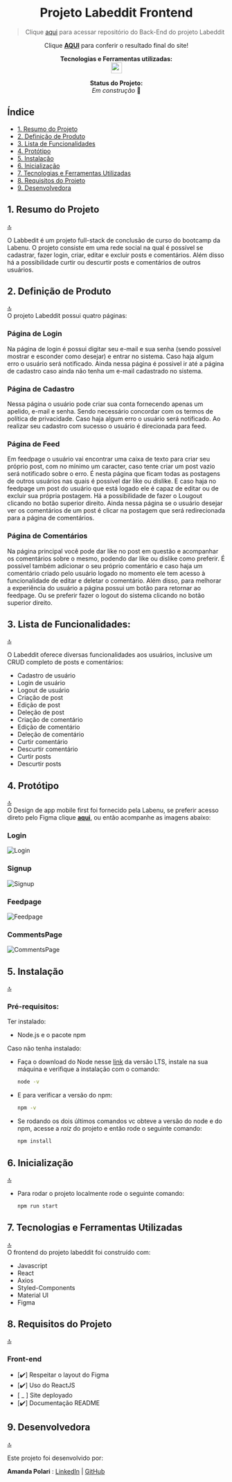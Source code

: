 <h1 align="center">Projeto Labeddit Frontend</h1>
<div align="center">

> Clique [aqui](https://github.com/amandapolari/labeddit-backend) para acessar repositório do Back-End do projeto Labeddit

<!-- ![funcionamento-site-gif](./pokedex/src/assets/images/site.gif) -->

Clique [**AQUI**](https://labeddit-frontend.onrender.com) para conferir o resultado final do site!

</div>

<p align="center">
<span><strong>Tecnologias e Ferramentas utilizadas:</strong></span>
<br>
  <a href="https://skillicons.dev">
    <img src="https://skillicons.dev/icons?i=js,react,github,git,figma,mui,styledcomponents" style="height: 25px;"/>
  </a>
</p>

<p align="center"><strong>Status do Projeto:<br></strong> <i>Em construção</i> 🚧</p>

<!-- <i>Concluído</i> ✔ -->

## Índice

-   [1. Resumo do Projeto](#1-resumo-do-projeto)
-   [2. Definição de Produto](#2-definição-de-produto)
-   [3. Lista de Funcionalidades](#3-lista-de-funcionalidades)
-   [4. Protótipo](#4-protótipo)
-   [5. Instalação](#5-instalação)
-   [6. Inicialização](#6-inicialização)
-   [7. Tecnologias e Ferramentas Utilizadas](#7-tecnologias-e-ferramentas-utilizadas)
-   [8. Requisitos do Projeto](#8-requisitos-do-projeto)
-   [9. Desenvolvedora](#9-desenvolvedora)

## 1. Resumo do Projeto

[🔝](#índice)<br>

O Labbedit é um projeto full-stack de conclusão de curso do bootcamp da Labenu. O projeto consiste em uma rede social na qual é possível se cadastrar, fazer login, criar, editar e excluir posts e comentários. Além disso há a possibilidade curtir ou descurtir posts e comentários de outros usuários.

## 2. Definição de Produto

[🔝](#índice)<br>
O projeto Labeddit possui quatro páginas:

### Página de Login

Na página de login é possui digitar seu e-mail e sua senha (sendo possível mostrar e esconder como desejar) e entrar no sistema. Caso haja algum erro o usuário será notificado. Ainda nessa página é possivel ir até a página de cadastro caso ainda não tenha um e-mail cadastrado no sistema.

### Página de Cadastro

Nessa página o usuário pode criar sua conta fornecendo apenas um apelido, e-mail e senha. Sendo necessário concordar com os termos de política de privacidade. Caso haja algum erro o usuário será notificado. Ao realizar seu cadastro com sucesso o usuário é direcionada para feed.

### Página de Feed

Em feedpage o usuário vai encontrar uma caixa de texto para criar seu próprio post, com no mínimo um caracter, caso tente criar um post vazio será notificado sobre o erro. É nesta página que ficam todas as postagens de outros usuários nas quais é possível dar like ou dislike. E caso haja no feedpage um post do usuário que está logado ele é capaz de editar ou de excluir sua própria postagem. Há a possibilidade de fazer o Lougout clicando no botão superior direito. Ainda nessa página se o usuário desejar ver os comentários de um post é clicar na postagem que será redirecionada para a página de comentários.

### Página de Comentários

Na página principal você pode dar like no post em questão e acompanhar os comentários sobre o mesmo, podendo dar like ou dislike como preferir. É possível também adicionar o seu próprio comentário e caso haja um comentário criado pelo usuário logado no momento ele tem acesso à funcionalidade de editar e deletar o comentário. Além disso, para melhorar a experiência do usuário a página possui um botão para retornar ao feedpage. Ou se preferir fazer o logout do sistema clicando no botão superior direito.

## 3. Lista de Funcionalidades:

[🔝](#índice)<br>

O Labeddit oferece diversas funcionalidades aos usuários, inclusive um CRUD completo de posts e comentários:

-   Cadastro de usuário
-   Login de usuário
-   Logout de usuário
-   Criação de post
-   Edição de post
-   Deleção de post
-   Criação de comentário
-   Edição de comentário
-   Deleção de comentário
-   Curtir comentário
-   Descurtir comentário
-   Curtir posts
-   Descurtir posts

## 4. Protótipo

[🔝](#índice)<br>
O Design de app mobile first foi fornecido pela Labenu, se preferir acesso direto pelo Figma clique **[aqui](https://www.figma.com/file/Ks2VBBhW0tN4p9g2ZtZtXE/Projeto-Integrador-Labeddit?type=design&node-id=0%3A1&mode=design&t=2qjhW6dWtWzmEM15-1)**, ou então acompanhe as imagens abaixo:

### Login

![Login](./labeddit/src/assets/images/prot_login.png)

### Signup

![Signup](./labeddit/src/assets/images/prot_signup.png)

### Feedpage

![Feedpage](./labeddit/src/assets/images/prot_feedpage.png)

### CommentsPage

![CommentsPage](./labeddit/src/assets/images/prot_commentpage.png)

## 5. Instalação

[🔝](#índice)<br>

### Pré-requisitos:

Ter instalado:

-   Node.js e o pacote npm

Caso não tenha instalado:

-   Faça o download do Node nesse [link](https://nodejs.org/en) da versão LTS, instale na sua máquina e verifique a instalação com o comando:

    ```bash
    node -v
    ```

-   E para verificar a versão do npm:

    ```bash
    npm -v
    ```

-   Se rodando os dois últimos comandos vc obteve a versão do node e do npm, acesse a _raiz_ do projeto e então rode o seguinte comando:

    ```bash
    npm install
    ```

## 6. Inicialização

[🔝](#índice)<br>

-   Para rodar o projeto localmente rode o seguinte comando:

    ```bash
    npm run start
    ```

## 7. Tecnologias e Ferramentas Utilizadas

[🔝](#índice)<br>
O frontend do projeto labeddit foi construído com:

-   Javascript
-   React
-   Axios
-   Styled-Components
-   Material UI
-   Figma

## 8. Requisitos do Projeto

[🔝](#índice)<br>

### Front-end

-   [✔️] Respeitar o layout do Figma
-   [✔️] Uso do ReactJS
-   [ _ ] Site deployado
-   [✔️] Documentação README

## 9. Desenvolvedora

[🔝](#índice)<br>

Este projeto foi desenvolvido por:

**Amanda Polari** : [LinkedIn](https://www.linkedin.com/in/amandapolari/) | [GitHub](https://github.com/amandapolari)
